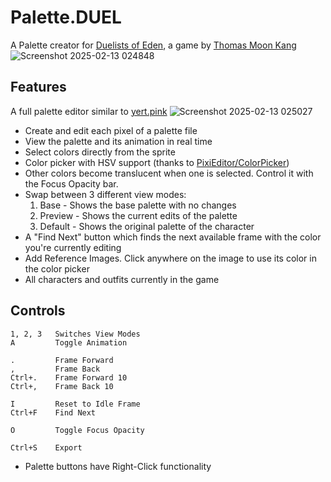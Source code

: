 # Palette.DUEL
A Palette creator for [Duelists of Eden](https://store.steampowered.com/app/1664200/Duelists_of_Eden/), a game by [Thomas Moon Kang](https://thomasmoonkang.com/)
![Screenshot 2025-02-13 024848](https://github.com/user-attachments/assets/3f21504f-ac39-4095-8f65-95788c9c02c6)

## Features
A full palette editor similar to [yert.pink](https://yert.pink/paletteeditor)
![Screenshot 2025-02-13 025027](https://github.com/user-attachments/assets/cc0c245e-7333-48a4-aef5-1eaf76c59286)

- Create and edit each pixel of a palette file
- View the palette and its animation in real time
- Select colors directly from the sprite
- Color picker with HSV support (thanks to [PixiEditor/ColorPicker](https://github.com/PixiEditor/ColorPicker))
- Other colors become translucent when one is selected. Control it with the Focus Opacity bar.
- Swap between 3 different view modes:
  1. Base - Shows the base palette with no changes
  2. Preview - Shows the current edits of the palette
  3. Default - Shows the original palette of the character
- A "Find Next" button which finds the next available frame with the color you're currently editing
- Add Reference Images. Click anywhere on the image to use its color in the color picker
- All characters and outfits currently in the game

## Controls
```
1, 2, 3   Switches View Modes
A         Toggle Animation

.         Frame Forward
,         Frame Back
Ctrl+.    Frame Forward 10
Ctrl+,    Frame Back 10

I         Reset to Idle Frame
Ctrl+F    Find Next

O         Toggle Focus Opacity

Ctrl+S    Export
```
- Palette buttons have Right-Click functionality
